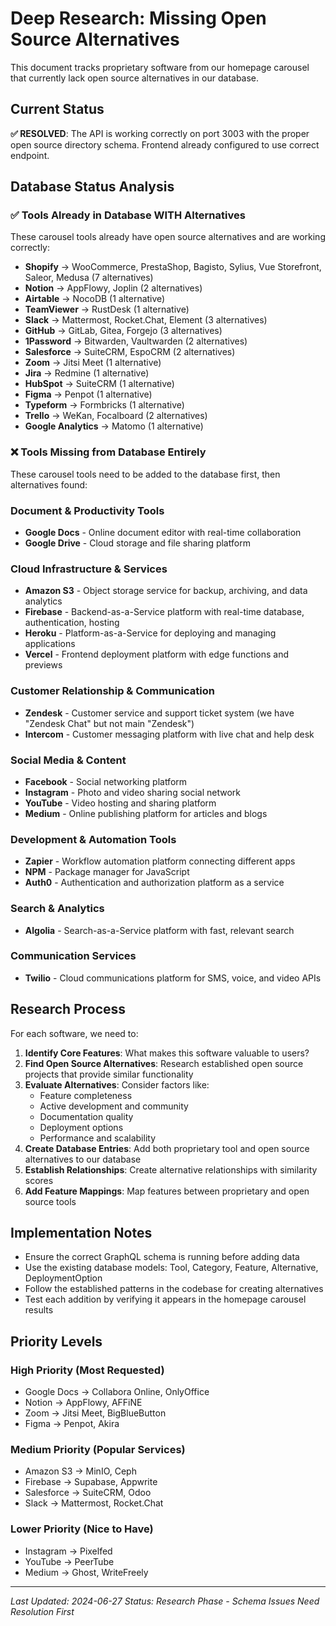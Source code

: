 # Deep Research: Missing Open Source Alternatives

This document tracks proprietary software from our homepage carousel that currently lack open source alternatives in our database.

## Current Status
**✅ RESOLVED**: The API is working correctly on port 3003 with the proper open source directory schema. Frontend already configured to use correct endpoint.

## Database Status Analysis

### ✅ Tools Already in Database WITH Alternatives
These carousel tools already have open source alternatives and are working correctly:

- **Shopify** → WooCommerce, PrestaShop, Bagisto, Sylius, Vue Storefront, Saleor, Medusa (7 alternatives)
- **Notion** → AppFlowy, Joplin (2 alternatives)
- **Airtable** → NocoDB (1 alternative)
- **TeamViewer** → RustDesk (1 alternative)
- **Slack** → Mattermost, Rocket.Chat, Element (3 alternatives)
- **GitHub** → GitLab, Gitea, Forgejo (3 alternatives)
- **1Password** → Bitwarden, Vaultwarden (2 alternatives)
- **Salesforce** → SuiteCRM, EspoCRM (2 alternatives)
- **Zoom** → Jitsi Meet (1 alternative)
- **Jira** → Redmine (1 alternative)
- **HubSpot** → SuiteCRM (1 alternative)
- **Figma** → Penpot (1 alternative)
- **Typeform** → Formbricks (1 alternative)
- **Trello** → WeKan, Focalboard (2 alternatives)
- **Google Analytics** → Matomo (1 alternative)

### ❌ Tools Missing from Database Entirely
These carousel tools need to be added to the database first, then alternatives found:

### Document & Productivity Tools  
- **Google Docs** - Online document editor with real-time collaboration
- **Google Drive** - Cloud storage and file sharing platform

### Cloud Infrastructure & Services
- **Amazon S3** - Object storage service for backup, archiving, and data analytics
- **Firebase** - Backend-as-a-Service platform with real-time database, authentication, hosting
- **Heroku** - Platform-as-a-Service for deploying and managing applications
- **Vercel** - Frontend deployment platform with edge functions and previews

### Customer Relationship & Communication
- **Zendesk** - Customer service and support ticket system (we have "Zendesk Chat" but not main "Zendesk")
- **Intercom** - Customer messaging platform with live chat and help desk

### Social Media & Content
- **Facebook** - Social networking platform
- **Instagram** - Photo and video sharing social network
- **YouTube** - Video hosting and sharing platform
- **Medium** - Online publishing platform for articles and blogs

### Development & Automation Tools
- **Zapier** - Workflow automation platform connecting different apps
- **NPM** - Package manager for JavaScript
- **Auth0** - Authentication and authorization platform as a service

### Search & Analytics
- **Algolia** - Search-as-a-Service platform with fast, relevant search

### Communication Services
- **Twilio** - Cloud communications platform for SMS, voice, and video APIs

## Research Process

For each software, we need to:

1. **Identify Core Features**: What makes this software valuable to users?
2. **Find Open Source Alternatives**: Research established open source projects that provide similar functionality
3. **Evaluate Alternatives**: Consider factors like:
   - Feature completeness
   - Active development and community
   - Documentation quality
   - Deployment options
   - Performance and scalability
4. **Create Database Entries**: Add both proprietary tool and open source alternatives to our database
5. **Establish Relationships**: Create alternative relationships with similarity scores
6. **Add Feature Mappings**: Map features between proprietary and open source tools

## Implementation Notes

- Ensure the correct GraphQL schema is running before adding data
- Use the existing database models: Tool, Category, Feature, Alternative, DeploymentOption
- Follow the established patterns in the codebase for creating alternatives
- Test each addition by verifying it appears in the homepage carousel results

## Priority Levels

### High Priority (Most Requested)
- Google Docs → Collabora Online, OnlyOffice
- Notion → AppFlowy, AFFiNE
- Zoom → Jitsi Meet, BigBlueButton
- Figma → Penpot, Akira

### Medium Priority (Popular Services)
- Amazon S3 → MinIO, Ceph
- Firebase → Supabase, Appwrite
- Salesforce → SuiteCRM, Odoo
- Slack → Mattermost, Rocket.Chat

### Lower Priority (Nice to Have)
- Instagram → Pixelfed
- YouTube → PeerTube
- Medium → Ghost, WriteFreely

---

*Last Updated: 2024-06-27*
*Status: Research Phase - Schema Issues Need Resolution First*
